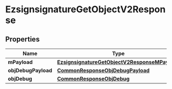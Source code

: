 

# EzsignsignatureGetObjectV2Response

## Properties

Name | Type | Description | Notes
------------ | ------------- | ------------- | -------------
**mPayload** | [**EzsignsignatureGetObjectV2ResponseMPayload**](EzsignsignatureGetObjectV2ResponseMPayload.md) |  | 
**objDebugPayload** | [**CommonResponseObjDebugPayload**](CommonResponseObjDebugPayload.md) |  |  [optional]
**objDebug** | [**CommonResponseObjDebug**](CommonResponseObjDebug.md) |  |  [optional]




